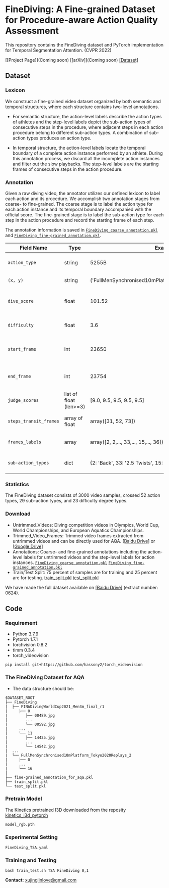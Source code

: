 # FineDiving: A Fine-grained Dataset for Procedure-aware Action Quality Assessment

This repository contains the FineDiving dataset and PyTorch implementation for Temporal Segmentation Attention. (CVPR 2022)

[[Project Page]](Coming soon) [[arXiv]](Coming soon) [[Dataset]](https://pan.baidu.com/s/1v85-np2FbS0J4UfAEiI4mg)

## Dataset

### Lexicon
We construct a fine-grained video dataset organized by both semantic and temporal structures, where each structure contains two-level annotations.
- For semantic structure, the action-level labels describe the action types of athletes and the step-level labels depict the sub-action types of consecutive steps in the procedure, where adjacent steps in each action procedure belong to different sub-action types. A combination of sub-action types produces an action type.

- In temporal structure, the action-level labels locate the temporal boundary of a complete action instance performed by an athlete. During this annotation process, we discard all the incomplete action instances and filter out the slow playbacks. The step-level labels are the starting frames of consecutive steps in the action procedure.

### Annotation
Given a raw diving video, the annotator utilizes our defined lexicon to label each action and its procedure. We accomplish two annotation stages from coarse- to fine-grained. The coarse stage is to label the action type for each action instance and its temporal boundary accompanied with the official score. The fine-grained stage is to label the sub-action type for each step in the action procedure and record the starting frame of each step.

The annotation information is saved in [`FineDiving_coarse_annotation.pkl`](Annotations/FineDiving_coarse_annotation.pkl) and [`FineDiving_fine-grained_annotation.pkl`](Annotations/FineDiving_fine-grained_annotation.pkl).

| Field Name          | Type                         | Example          | Description                                                                                                           |
| ------------------- | ---------------------------- | ---------------- | --------------------------------------------------------------------------------------------------------------------- |
| `action_type`          | string                          | 5255B             | Back 2½ Somersaults 2½ Twists                                                                                             |
| `(x, y)`                  | string                       | ('FullMenSynchronised10mPlatform_Tokyo2020Replays_3',11)         | ID of the instance.                                                                                              |
| `dive_score`          | float                        | 101.52   | Diving score of the action instance.                                                        |
| `difficulty`             | float                       | 3.6   | Difficulty of the action type.                                                                           |
| `start_frame`       | int                          | 23650          | Start frame of the action instance. |
| `end_frame`        | int                          | 23754          | End frame of the action instance.  |
| `judge_scores`    | list of float (len>=3)  | [9.0, 9.5, 9.5, 9.5, 9.5]           | Judge scores.                                                                                                |
| `steps_transit_frames`    | array of float                       | array([31, 52, 73])   | Frame index of step transitions.                                                                             |
| `frames_labels`              | array                       | array([2, 2,..., 33,..., 15,..., 36])          | Step-level labels of the frames.                                                                                       |
| `sub-action_types`              | dict                       | {2: 'Back', 33: '2.5 Twists', 15: '2.5 Soms.Pike', 36: 'Entry'}        | Semantic of sub-action type.                                                                                 |

### Statistics
The FineDiving dataset consists of 3000 video samples, crossed 52 action types, 29 sub-action types, and 23 difficulty degree types.

### Download
- Untrimmed_Videos: Diving competition videos in Olympics, World Cup, World Championships, and European Aquatics Championships.
- Trimmed_Video_Frames: Trimmed video frames extracted from untrimmed videos and can be directly used for AQA. [[Baidu Drive]](https://pan.baidu.com/s/1v85-np2FbS0J4UfAEiI4mg) or [[Google Drive]](https://drive.google.com/drive/folders/1D-rCN58i-GbwIP3XYpnDBMw2Gwg7NQYj?usp=sharing)
- Annotations: Coarse- and fine-grained annotations including the action-level labels for untrimmed videos and the step-level labels for action instances. [`FineDiving_coarse_annotation.pkl`](Annotations/FineDiving_coarse_annotation.pkl) [`FineDiving_fine-grained_annotation.pkl`](Annotations/FineDiving_fine-grained_annotation.pkl)
- Train/Test Split: 75 percent of samples are for training and 25 percent are for testing. [train_split.pkl](Annotations/train_split.pkl) [test_split.pkl](Annotations/test_split.pkl)

We have made the full dataset available on [[Baidu Drive]](https://pan.baidu.com/s/1v85-np2FbS0J4UfAEiI4mg) (extract number: 0624).

## Code
### Requirement
- Python 3.7.9
- Pytorch 1.7.1
- torchvision 0.8.2
- timm 0.3.4
- torch_videovision
```
pip install git+https://github.com/hassony2/torch_videovision
```

### The FineDiving Dataset for AQA
- The data structure should be:
```
$DATASET_ROOT
├── FineDiving
|  ├── FINADivingWorldCup2021_Men3m_final_r1
|     ├── 0
|        ├── 00489.jpg
|        ...
|        └── 00592.jpg
|     ...
|     └── 11
|        ├── 14425.jpg
|        ...
|        └── 14542.jpg
|  ...
|  └── FullMenSynchronised10mPlatform_Tokyo2020Replays_2
|     ├── 0
|     ...
|     └── 16
|        
├── fine-grained_annotation_for_aqa.pkl
├── train_split.pkl
└── test_split.pkl
```

### Pretrain Model
The Kinetics pretrained I3D downloaded from the reposity [kinetics_i3d_pytorch](https://github.com/hassony2/kinetics_i3d_pytorch/blob/master/model/model_rgb.pth)
```
model_rgb.pth
```

### Experimental Setting
```
FineDiving_TSA.yaml
```

### Training and Testing
```
bash train_test.sh TSA FineDiving 0,1
```

**Contact:** [xujinglinlove@gmail.com](mailto:xujinglinlove@gmail.com)

